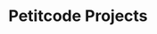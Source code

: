 <!-- TITLE: Petitcode Projects -->
<!-- SUBTITLE: A quick summary of Petitcode Projects -->

# Petitcode Projects